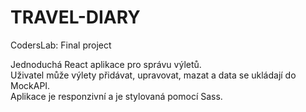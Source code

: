 # TRAVEL-DIARY
CodersLab: Final project

Jednoduchá React aplikace pro správu výletů.  
Uživatel může výlety přidávat, upravovat, mazat a data se ukládají do MockAPI.  
Aplikace je responzivní a je stylovaná pomocí Sass. 
